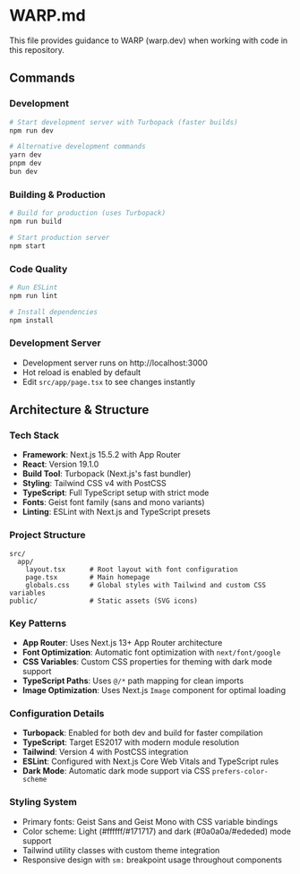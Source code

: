 # WARP.md

This file provides guidance to WARP (warp.dev) when working with code in this repository.

## Commands

### Development
```bash
# Start development server with Turbopack (faster builds)
npm run dev

# Alternative development commands
yarn dev
pnpm dev
bun dev
```

### Building & Production
```bash
# Build for production (uses Turbopack)
npm run build

# Start production server
npm start
```

### Code Quality
```bash
# Run ESLint
npm run lint

# Install dependencies
npm install
```

### Development Server
- Development server runs on http://localhost:3000
- Hot reload is enabled by default
- Edit `src/app/page.tsx` to see changes instantly

## Architecture & Structure

### Tech Stack
- **Framework**: Next.js 15.5.2 with App Router
- **React**: Version 19.1.0
- **Build Tool**: Turbopack (Next.js's fast bundler)
- **Styling**: Tailwind CSS v4 with PostCSS
- **TypeScript**: Full TypeScript setup with strict mode
- **Fonts**: Geist font family (sans and mono variants)
- **Linting**: ESLint with Next.js and TypeScript presets

### Project Structure
```
src/
  app/
    layout.tsx      # Root layout with font configuration
    page.tsx        # Main homepage
    globals.css     # Global styles with Tailwind and custom CSS variables
public/             # Static assets (SVG icons)
```

### Key Patterns
- **App Router**: Uses Next.js 13+ App Router architecture
- **Font Optimization**: Automatic font optimization with `next/font/google`
- **CSS Variables**: Custom CSS properties for theming with dark mode support
- **TypeScript Paths**: Uses `@/*` path mapping for clean imports
- **Image Optimization**: Uses Next.js `Image` component for optimal loading

### Configuration Details
- **Turbopack**: Enabled for both dev and build for faster compilation
- **TypeScript**: Target ES2017 with modern module resolution
- **Tailwind**: Version 4 with PostCSS integration
- **ESLint**: Configured with Next.js Core Web Vitals and TypeScript rules
- **Dark Mode**: Automatic dark mode support via CSS `prefers-color-scheme`

### Styling System
- Primary fonts: Geist Sans and Geist Mono with CSS variable bindings
- Color scheme: Light (#ffffff/#171717) and dark (#0a0a0a/#ededed) mode support
- Tailwind utility classes with custom theme integration
- Responsive design with `sm:` breakpoint usage throughout components
